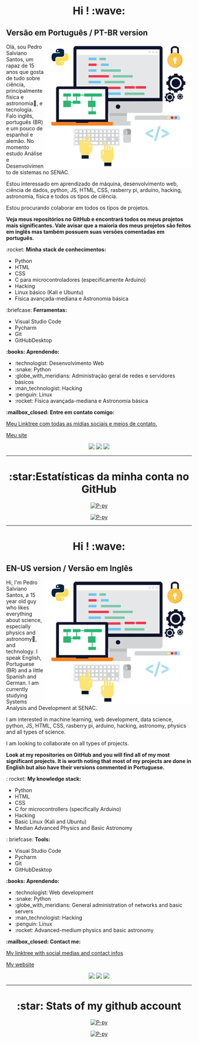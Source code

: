 <h1 align="center"> Hi ! :wave: </h1>
<h2 algin="center"> Versão em Português / PT-BR version</h2>

<img src="image.png" min-width="400px" max-width="400px" width="400px" align="right" alt="Image">

<p align="left"> 
Olá, sou Pedro Salviano Santos, um rapaz de 15 anos que gosta de tudo sobre ciência, principalmente física e astronomia🌌, e tecnologia. Falo inglês, português (BR) e um pouco de espanhol e alemão. No momento estudo Análise e Desenvolvimento de sistemas no SENAC.
</p>
<p align="left">
Estou interessado em aprendizado de máquina, desenvolvimento web, ciência de dados, python, JS, HTML, CSS, rasberry pi, arduino, hacking, astronomia, física e todos os tipos de ciência.
</p>
<p align="left">
Estou procurando colaborar em todos os tipos de projetos.
</p>
<p aling="left">
  <strong>Veja meus repositórios no GitHub e encontrará todos os meus projetos mais significantes.
  Vale avisar que a maioria dos meus projetos são feitos em inglês mas também possuem suas versões comentadas em português.</strong>
</p>
<p align="left"> :rocket: <strong>Minha stack de conhecimentos:</strong><br>
  <ul>
    <li>Python</li>
    <li>HTML</li>
    <li>CSS</li>
    <li>C para microcontroladores (especificamente Arduino)</li>
    <li>Hacking</li>
    <li>Linux básico (Kali e Ubuntu)</li>
    <li>Física avançada-mediana e Astronomia básica</li>
  </ul>
</p>

<p align="left"> :briefcase: <strong>Ferramentas:</strong>
  <ul>
    <li>Visual Studio Code</li>
    <li>Pycharm</li>
    <li>Git</li>
    <li>GitHubDesktop</li>
  </ul>
</p>

<p align="left" > <strong> :books: Aprendendo:</strong>
  <ul>
    <li> :technologist: Desenvolvimento Web</li>
    <li> :snake: Python</li>
    <li> :globe_with_meridians: Administração geral de redes e servidores básicos</li>
    <li> :man_technologist: Hacking</li>
    <li> :penguin: Linux</li>
    <li> :rocket: Física avançada-mediana e Astronomia básica</li>
  </ul>
</p>

<p aling="left"> <strong> :mailbox_closed: Entre em contato comigo: </strong>
  <p><a href="https://linktr.ee/p.py">Meu Linktree com todas as mídias sociais e meios de contato.</a></p>
  <p><a href="https://p-py.github.io/">Meu site</a></p>

<p align="center">
  <a href="mailto:pedrosalviano170@gmail.com"><img src="https://img.shields.io/badge/-Gmail-red?style=flat&logo=gmail&logoColor=white"/></a>
  <a href="https://instagram.com/__pedrossantos/"><img src="https://img.shields.io/badge/-Instagram-008B8B?style=flat&logo=appveyor=&logoColor=white"/></a>
  <a href="https://p-py.github.io/"><img src="https://img.shields.io/badge/Site-clique%20aqui%20e%20veja%20o%20meu%20site-lightgrey" /></a>
</p>
  
----

<h1 align="center">:star:Estatísticas da minha conta no GitHub</h1>
<p align="center">
<a href="https://P-py.github.io" align = "center">
<img aling="center" src = "https://github-readme-stats.vercel.app/api?username=P-py&show_icons=true&theme=slateorange" alt = "P-py" /> 
</a>
</p>
<p align="center">
<a href="https://P-py.github.io" align = "center">
<img aling="center" src = "https://github-readme-stats.vercel.app/api/top-langs/?username=P-py&layout=compact&theme=slateorange" alt = "P-py" /> 
</a>
</p>

---

<h1 align="center"> Hi ! :wave: </h1>
<h2 algin="center"> EN-US version / Versão em Inglês</h2>

<img src = "image.png" min-width = "400px" max-width = "400px" width = "400px" align = "right" alt = "Image">

<p align = "left">
Hi, I'm Pedro Salviano Santos, a 15 year old guy who likes everything about science, especially physics and astronomy🌌, and technology. I speak English, Portuguese (BR) and a little Spanish and German. I am currently studying Systems Analysis and Development at SENAC.
</p>
<p align = "left">
I am interested in machine learning, web development, data science, python, JS, HTML, CSS, rasberry pi, arduino, hacking, astronomy, physics and all types of science.
</p>
<p align = "left">
I am looking to collaborate on all types of projects.
</p>
<p aling = "left">
  <strong> Look at my repositories on GitHub and you will find all of my most significant projects.
  It is worth noting that most of my projects are done in English but also have their versions commented in Portuguese. </strong>
</p>
<p align = "left">: rocket: <strong> My knowledge stack: </strong> <br>
  <ul>
    <li> Python </li>
    <li> HTML </li>
    <li> CSS </li>
    <li> C for microcontrollers (specifically Arduino) </li>
    <li> Hacking </li>
    <li> Basic Linux (Kali and Ubuntu) </li>
    <li> Median Advanced Physics and Basic Astronomy </li>
  </ul>
</p>

<p align = "left">: briefcase: <strong> Tools: </strong>
  <ul>
    <li> Visual Studio Code </li>
    <li> Pycharm </li>
    <li> Git </li>
    <li> GitHubDesktop </li>
  </ul>
</p>

<p align="left" > <strong> :books: Aprendendo:</strong>
  <ul>
    <li> :technologist: Web development</li>
    <li> :snake: Python</li>
    <li> :globe_with_meridians: General administration of networks and basic servers</li>
    <li> :man_technologist: Hacking</li>
    <li> :penguin: Linux</li>
    <li> :rocket: Advanced-medium physics and basic astronomy</li>
  </ul>
</p>

<p aling="left"> <strong> :mailbox_closed: Contact me:</strong>
  <p><a href="https://linktr.ee/p.py">My linktree with social medias and contact infos</a></p>
  <p><a href="https://p-py.github.io/">My website</a></p>

<p align="center">
  <a href="mailto:pedrosalviano170@gmail.com"><img src="https://img.shields.io/badge/-Gmail-red?style=flat&logo=gmail&logoColor=white"/></a>
  <a href="https://instagram.com/__pedrossantos/"><img src="https://img.shields.io/badge/-Instagram-008B8B?style=flat&logo=appveyor=&logoColor=white"/></a>
  <a href="https://p-py.github.io/"><img src="https://img.shields.io/badge/Site-clique%20aqui%20e%20veja%20o%20meu%20site-lightgrey" /></a>
</p>
  
----

<h1 align="center">:star: Stats of my github account</h1>
<p align="center">
<a href="https://P-py.github.io" align = "center">
<img aling="center" src = "https://github-readme-stats.vercel.app/api?username=P-py&show_icons=true&theme=slateorange" alt = "P-py" /> 
</a>
</p>
<p align="center">
<a href="https://P-py.github.io" align = "center">
<img aling="center" src = "https://github-readme-stats.vercel.app/api/top-langs/?username=P-py&layout=compact&theme=slateorange" alt = "P-py" /> 
</a>
</p>




